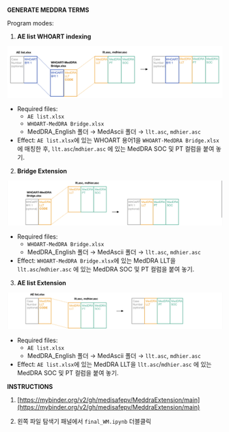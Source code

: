 **GENERATE MEDDRA TERMS**

Program modes:

1. **AE list WHOART indexing**

![Mode 1](images/mode1.jpeg)

 - Required files: 
    * `AE list.xlsx`
    * `WHOART-MedDRA Bridge.xlsx`
    * MedDRA_English 폴더 $\rightarrow$ MedAscii 폴더 $\rightarrow$ `llt.asc`,  `mdhier.asc`
 - Effect: `AE list.xlsx`에 있는 WHOART 용어1을 `WHOART-MedDRA Bridge.xlsx`에 매칭한 후, `llt.asc`/`mdhier.asc` 에 있는 MedDRA SOC 및 PT 컬럼을 붙여 놓기.

2. **Bridge Extension**

![Mode 2](images/mode2.jpeg)

 - Required files:
    * `WHOART-MedDRA Bridge.xlsx`
    * MedDRA_English 폴더 $\rightarrow$ MedAscii 폴더 $\rightarrow$ `llt.asc`,  `mdhier.asc`
 - Effect: `WHOART-MedDRA Bridge.xlsx`에 있는 MedDRA LLT을 `llt.asc`/`mdhier.asc` 에 있는 MedDRA SOC 및 PT 컬럼을 붙여 놓기.

3. **AE list Extension**

![Mode 3](images/mode3.jpeg)

 - Required files: 
    * `AE list.xlsx`
    * MedDRA_English 폴더 $\rightarrow$ MedAscii 폴더 $\rightarrow$ `llt.asc`,  `mdhier.asc`
 - Effect: `AE list.xlsx`에 있는 MedDRA LLT을 `llt.asc`/`mdhier.asc` 에 있는 MedDRA SOC 및 PT 컬럼을 붙여 놓기.


**INSTRUCTIONS**
1. [https://mybinder.org/v2/gh/medisafepv/MeddraExtension/main](https://mybinder.org/v2/gh/medisafepv/MeddraExtension/main)

2. 왼쪽 파일 탐색기 패널에서 `final_WM.ipynb` 더블클릭
